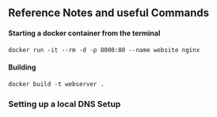 ## Reference Notes and useful Commands
#### Starting a docker container from the terminal

```docker run -it --rm -d -p 8000:80 --name website nginx```

#### Building
```docker build -t webserver .```

### Setting up a local DNS Setup